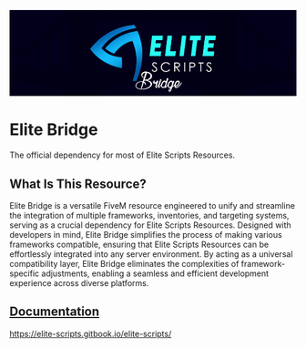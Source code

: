 ![banner](banner.png)

# Elite Bridge
The official dependency for most of Elite Scripts Resources.

## What Is This Resource?
Elite Bridge is a versatile FiveM resource engineered to unify and streamline the integration of multiple frameworks, inventories, and targeting systems, serving as a crucial dependency for Elite Scripts Resources. Designed with developers in mind, Elite Bridge simplifies the process of making various frameworks compatible, ensuring that Elite Scripts Resources can be effortlessly integrated into any server environment. By acting as a universal compatibility layer, Elite Bridge eliminates the complexities of framework-specific adjustments, enabling a seamless and efficient development experience across diverse platforms.

## [Documentation](https://elite-scripts.gitbook.io/elite-scripts/)
https://elite-scripts.gitbook.io/elite-scripts/
